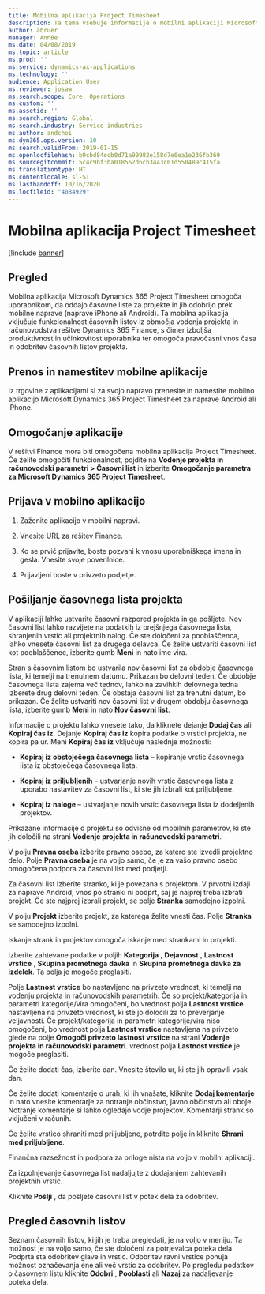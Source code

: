 ```yaml
---
title: Mobilna aplikacija Project Timesheet
description: Ta tema vsebuje informacije o mobilni aplikaciji Microsoft Dynamics 365 Project Timesheet. Mobilna aplikacija Project Timesheet omogoča uporabnikom, da oddajo časovne liste za projekte in jih odobrijo prek mobilne naprave.
author: abruer
manager: AnnBe
ms.date: 04/08/2019
ms.topic: article
ms.prod: ''
ms.service: dynamics-ax-applications
ms.technology: ''
audience: Application User
ms.reviewer: josaw
ms.search.scope: Core, Operations
ms.custom: ''
ms.assetid: ''
ms.search.region: Global
ms.search.industry: Service industries
ms.author: andchoi
ms.dyn365.ops.version: 10
ms.search.validFrom: 2019-01-15
ms.openlocfilehash: b9cbd84ecb0d71a99982e158d7e0ea1e236fb369
ms.sourcegitcommit: 5c4c9bf3ba018562d6cb3443c01d550489c415fa
ms.translationtype: HT
ms.contentlocale: sl-SI
ms.lasthandoff: 10/16/2020
ms.locfileid: "4084929"
---
```

# <a name="project-timesheet-mobile-application"></a>Mobilna aplikacija Project Timesheet

[!include [banner](../includes/banner.md)]

## <a name="overview"></a>Pregled

Mobilna aplikacija Microsoft Dynamics 365 Project Timesheet omogoča uporabnikom, da oddajo časovne liste za projekte in jih odobrijo prek mobilne naprave (naprave iPhone ali Android). Ta mobilna aplikacija vključuje funkcionalnost časovnih listov iz območja vodenja projekta in računovodstva rešitve Dynamics 365 Finance, s čimer izboljša produktivnost in učinkovitost uporabnika ter omogoča pravočasni vnos časa in odobritev časovnih listov projekta.

## <a name="download-and-install-the-mobile-app"></a>Prenos in namestitev mobilne aplikacije

Iz trgovine z aplikacijami si za svojo napravo prenesite in namestite mobilno aplikacijo Microsoft Dynamics 365 Project Timesheet za naprave Android ali iPhone.

## <a name="enable-the-app"></a>Omogočanje aplikacije 

V rešitvi Finance mora biti omogočena mobilna aplikacija Project Timesheet. Če želite omogočiti funkcionalnost, pojdite na **Vodenje projekta in računovodski parametri \> Časovni list** in izberite **Omogočanje parametra za Microsoft Dynamics 365 Project Timesheet**.

## <a name="sign-in-to-the-app"></a>Prijava v mobilno aplikacijo

1.  Zaženite aplikacijo v mobilni napravi.

2.  Vnesite URL za rešitev Finance.

3.  Ko se prvič prijavite, boste pozvani k vnosu uporabniškega imena in gesla. Vnesite svoje poverilnice.

4.  Prijavljeni boste v privzeto podjetje.

## <a name="submit-a-project-timesheet"></a>Pošiljanje časovnega lista projekta

V aplikaciji lahko ustvarite časovni razpored projekta in ga pošljete. Nov časovni list lahko razvijete na podatkih iz prejšnjega časovnega lista, shranjenih vrstic ali projektnih nalog. Če ste določeni za pooblaščenca, lahko vnesete časovni list za drugega delavca. Če želite ustvariti časovni list kot pooblaščenec, izberite gumb **Meni** in nato ime vira.

Stran s časovnim listom bo ustvarila nov časovni list za obdobje časovnega lista, ki temelji na trenutnem datumu. Prikazan bo delovni teden. Če obdobje časovnega lista zajema več tednov, lahko na zavihkih delovnega tedna izberete drug delovni teden.
Če obstaja časovni list za trenutni datum, bo prikazan. Če želite ustvariti nov časovni list v drugem obdobju časovnega lista, izberite gumb **Meni** in nato **Nov časovni list**.

Informacije o projektu lahko vnesete tako, da kliknete dejanje **Dodaj čas** ali **Kopiraj čas iz**. Dejanje **Kopiraj čas iz** kopira podatke o vrstici projekta, ne kopira pa ur. Meni **Kopiraj čas iz** vključuje naslednje možnosti:

- **Kopiraj iz obstoječega časovnega lista** – kopiranje vrstic časovnega lista iz obstoječega časovnega lista.

- **Kopiraj iz priljubljenih** – ustvarjanje novih vrstic časovnega lista z uporabo nastavitev za časovni list, ki ste jih izbrali kot priljubljene.

- **Kopiraj iz naloge** – ustvarjanje novih vrstic časovnega lista iz dodeljenih projektov.

Prikazane informacije o projektu so odvisne od mobilnih parametrov, ki ste jih določili na strani **Vodenje projekta in računovodski parametri**.

V polju **Pravna oseba** izberite pravno osebo, za katero ste izvedli projektno delo. Polje **Pravna oseba** je na voljo samo, če je za vašo pravno osebo omogočena podpora za časovni list med podjetji.

Za časovni list izberite stranko, ki je povezana s projektom. V prvotni izdaji za naprave Android, vnos po stranki ni podprt, saj je najprej treba izbrati projekt. Če ste najprej izbrali projekt, se polje **Stranka** samodejno izpolni.

V polju **Projekt** izberite projekt, za katerega želite vnesti čas. Polje **Stranka** se samodejno izpolni.

Iskanje strank in projektov omogoča iskanje med strankami in projekti.

Izberite zahtevane podatke v poljih **Kategorija** , **Dejavnost** , **Lastnost vrstice** , **Skupina prometnega davka** in **Skupina prometnega davka za izdelek**. Ta polja je mogoče preglasiti.

Polje **Lastnost vrstice** bo nastavljeno na privzeto vrednost, ki temelji na vodenju projekta in računovodskih parametrih. Če so projekt/kategorija in parametri kategorije/vira omogočeni, bo vrednost polja **Lastnost vrstice** nastavljena na privzeto vrednost, ki ste jo določili za to preverjanje veljavnosti. Če projekt/kategorija in parametri kategorije/vira niso omogočeni, bo vrednost polja **Lastnost vrstice** nastavljena na privzeto glede na polje **Omogoči privzeto lastnost vrstice** na strani **Vodenje projekta in računovodski parametri**. vrednost polja **Lastnost vrstice** je mogoče preglasiti.

Če želite dodati čas, izberite dan. Vnesite število ur, ki ste jih opravili vsak dan.

Če želite dodati komentarje o urah, ki jih vnašate, kliknite **Dodaj komentarje** in nato vnesite komentarje za notranje občinstvo, javno občinstvo ali oboje.
Notranje komentarje si lahko ogledajo vodje projektov. Komentarji strank so vključeni v računih.

Če želite vrstico shraniti med priljubljene, potrdite polje in kliknite **Shrani med priljubljene**.

Finančna razsežnost in podpora za priloge nista na voljo v mobilni aplikaciji.

Za izpolnjevanje časovnega list nadaljujte z dodajanjem zahtevanih projektnih vrstic.

Kliknite **Pošlji** , da pošljete časovni list v potek dela za odobritev.

## <a name="review-timesheets"></a>Pregled časovnih listov

Seznam časovnih listov, ki jih je treba pregledati, je na voljo v meniju. Ta možnost je na voljo samo, če ste določeni za potrjevalca poteka dela. Podprta sta odobritev glave in vrstic. Odobritev ravni vrstice ponuja možnost označevanja ene ali več vrstic za odobritev. Po pregledu podatkov o časovnem listu kliknite **Odobri** , **Pooblasti** ali **Nazaj** za nadaljevanje poteka dela.
